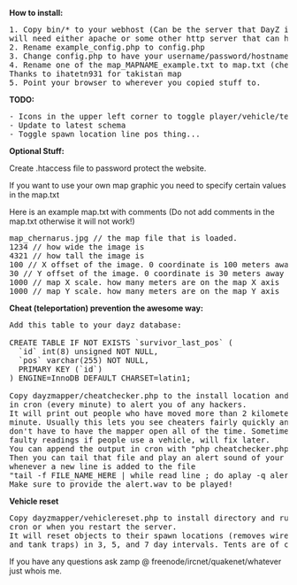 <b>How to install:</b>

<pre>
1. Copy bin/* to your webhost (Can be the server that DayZ is running on but you
will need either apache or some other http server that can handle php)
2. Rename example_config.php to config.php
3. Change config.php to have your username/password/hostname etc.
4. Rename one of the map_MAPNAME_example.txt to map.txt (chernarus for chernarus, etc.) 
Thanks to ihatetn931 for takistan map
5. Point your browser to wherever you copied stuff to.
</pre>

<b>TODO:</b>
<pre>
- Icons in the upper left corner to toggle player/vehicle/tent visibility
- Update to latest schema
- Toggle spawn location line pos thing...
</pre>

<b>Optional Stuff:</b>

Create .htaccess file to password protect the website.

If you want to use your own map graphic you need to specify certain values in the map.txt

Here is an example map.txt with comments (Do not add comments in the map.txt otherwise it will not work!)
<pre>
map_chernarus.jpg // the map file that is loaded.
1234 // how wide the image is
4321 // how tall the image is
100 // X offset of the image. 0 coordinate is 100 meters away from the left edge
30 // Y offset of the image. 0 coordinate is 30 meters away from the bottom edge
1000 // map X scale. how many meters are on the map X axis
1000 // map Y scale. how many meters are on the map Y axis
</pre>

<b>Cheat (teleportation) prevention the awesome way:</b>
<pre>
Add this table to your dayz database:

CREATE TABLE IF NOT EXISTS `survivor_last_pos` (
  `id` int(8) unsigned NOT NULL,
  `pos` varchar(255) NOT NULL,
  PRIMARY KEY (`id`)
) ENGINE=InnoDB DEFAULT CHARSET=latin1;

Copy dayzmapper/cheatchecker.php to the install location and run this 
in cron (every minute) to alert you of any hackers.
It will print out people who have moved more than 2 kilometers in a 
minute. Usually this lets you see cheaters fairly quickly and you 
don't have to have the mapper open all of the time. Sometimes you get 
faulty readings if people use a vehicle, will fix later.
You can append the output in cron with "php cheatchecker.php >> FILE_NAME_HERE"
Then you can tail that file and play an alert sound of your choice 
whenever a new line is added to the file
"tail -f FILE_NAME_HERE | while read line ; do aplay -q alert.wav 2>&1 1>/dev/null ; echo $line ; done"
Make sure to provide the alert.wav to be played!
</pre>

<b>Vehicle reset</b>
<pre>
Copy dayzmapper/vehiclereset.php to install directory and run it in 
cron or when you restart the server.
It will reset objects to their spawn locations (removes wires, sandbags 
and tank traps) in 3, 5, and 7 day intervals. Tents are of course unaffected.
</pre>

If you have any questions ask zamp @ freenode/ircnet/quakenet/whatever just whois me.